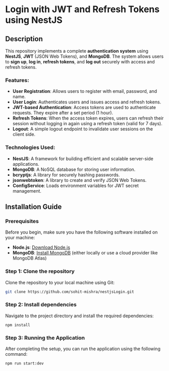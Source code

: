 # Login with JWT and Refresh Tokens using NestJS

## Description

This repository implements a complete **authentication system** using **NestJS**, **JWT** (JSON Web Tokens), and **MongoDB**. The system allows users to **sign up**, **log in**, **refresh tokens**, and **log out** securely with access and refresh tokens.

### Features:
- **User Registration**: Allows users to register with email, password, and name.
- **User Login**: Authenticates users and issues access and refresh tokens.
- **JWT-based Authentication**: Access tokens are used to authenticate requests. They expire after a set period (1 hour).
- **Refresh Tokens**: When the access token expires, users can refresh their session without logging in again using a refresh token (valid for 7 days).
- **Logout**: A simple logout endpoint to invalidate user sessions on the client side.

### Technologies Used:
- **NestJS**: A framework for building efficient and scalable server-side applications.
- **MongoDB**: A NoSQL database for storing user information.
- **bcryptjs**: A library for securely hashing passwords.
- **jsonwebtoken**: A library to create and verify JSON Web Tokens.
- **ConfigService**: Loads environment variables for JWT secret management.

## Installation Guide

### Prerequisites

Before you begin, make sure you have the following software installed on your machine:

- **Node.js**: [Download Node.js](https://nodejs.org/)
- **MongoDB**: [Install MongoDB](https://www.mongodb.com/try/download/community) (either locally or use a cloud provider like MongoDB Atlas)

### Step 1: Clone the repository

Clone the repository to your local machine using Git:

```bash
git clone https://github.com/sohit-mishra/nestjsLogin.git

```


### Step 2:  Install dependencies
Navigate to the project directory and install the required dependencies:

```
npm install

```


### Step 3:  Running the Application
After completing the setup, you can run the application using the following command:

```
npm run start:dev
```
